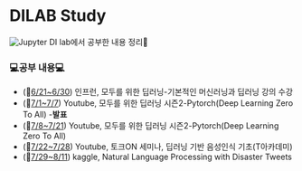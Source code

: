 # DILAB Study
<img alt="Jupyter" src="https://img.shields.io/badge/Jupyter-%23F37626.svg?style=flat&logo=Jupyter&logoColor=white" />
DI lab에서 공부한 내용 정리📖

### 💻공부 내용💻
* (📆[6/21~6/30](./6.21-6.30)) 인프런, 모두를 위한 딥러닝-기본적인 머신러닝과 딥러닝 강의 수강
* (📆[7/1~7/7](./7.1-7.7)) Youtube, 모두를 위한 딥러닝 시즌2-Pytorch(Deep Learning Zero To All) -**발표**
* (📆[7/8~7/21](./7.8-7.21)) Youtube, 모두를 위한 딥러닝 시즌2-Pytorch(Deep Learning Zero To All)
* (📆[7/22~7/28](./7.22-7.28)) Youtube, 토크ON 세미나, 딥러닝 기반 음성인식 기초(T아카데미)
* (📆[7/29~8/11](./7.29-8.11)) kaggle, Natural Language Processing with Disaster Tweets
